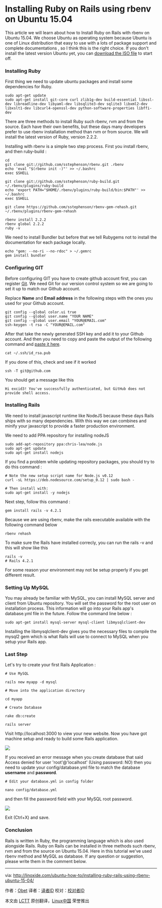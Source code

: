Installing Ruby on Rails using rbenv on Ubuntu 15.04
================================================================================
This article we will learn about how to Install Ruby on Rails with rbenv on Ubuntu 15.04. We choose Ubuntu as operating system because Ubuntu is one of Linux distribution that easy to use with a lots of package support and complete documentations , so I think this is the right choice. If you don't install the latest version Ubuntu yet, you can [download the ISO file][1] to start off.

### Installing Ruby ###

First thing we need to update ubuntu packages and install some dependencies for Ruby.

    sudo apt-get update
    sudo apt-get install git-core curl zlib1g-dev build-essential libssl-dev libreadline-dev libyaml-dev libsqlite3-dev sqlite3 libxml2-dev libxslt1-dev libcurl4-openssl-dev python-software-properties libffi-dev

There are three methods to install Ruby such rbenv, rvm and from the source. Each have their own benefits, but these days many developers prefer to use rbenv installation method than rvm or from source. We will install the latest version of Ruby, version 2.2.2.

Installing with rbenv is a simple two step process. First you install rbenv, and then ruby-build :

    cd
    git clone git://github.com/sstephenson/rbenv.git .rbenv
    echo 'eval "$(rbenv init -)"' >> ~/.bashrc
    exec $SHELL

    git clone git://github.com/sstephenson/ruby-build.git ~/.rbenv/plugins/ruby-build
    echo 'export PATH="$HOME/.rbenv/plugins/ruby-build/bin:$PATH"' >> ~/.bashrc
    exec $SHELL

    git clone https://github.com/sstephenson/rbenv-gem-rehash.git ~/.rbenv/plugins/rbenv-gem-rehash

    rbenv install 2.2.2
    rbenv global 2.2.2
    ruby -v

We need to install Bundler but before that we tell Rubygems not to install the documentation for each package locally.

    echo "gem: --no-ri --no-rdoc" > ~/.gemrc
    gem install bundler

### Configuring GIT ###

Before configuring GIT you have to create github account first, you can register [Git][2]. We need Git for our version control system so we are going to set it up to match our Github account.

Replace **Name** and **Email address** in the following steps with the ones you used for your Github account.

    git config --global color.ui true
    git config --global user.name "YOUR NAME"
    git config --global user.email "YOUR@EMAIL.com"
    ssh-keygen -t rsa -C "YOUR@EMAIL.com"

After that take the newly generated SSH key and add it to your Github account. And then you need to copy and paste the output  of the following command and [paste it here][3].

    cat ~/.ssh/id_rsa.pub

If you done of this, check and see if it worked

    ssh -T git@github.com

You should get a message like this

    Hi excid3! You've successfully authenticated, but GitHub does not provide shell access.

### Installing Rails ###

We need to install javascript runtime like NodeJS because these days Rails ships with so many dependencies. With this way we can combines and minify your javascript to provide a faster production environment.

We need to add PPA repository for installing nodeJS

    sudo add-apt-repository ppa:chris-lea/node.js
    sudo apt-get update
    sudo apt-get install nodejs

If you find a problem while updating repository packages, you should try to do this command :

    # Note the new setup script name for Node.js v0.12
    curl -sL https://deb.nodesource.com/setup_0.12 | sudo bash -

    # Then install with:
    sudo apt-get install -y nodejs

Next step, follow this command :

    gem install rails -v 4.2.1

Because we are using rbenv, make the rails executable available with the following command below

    rbenv rehash

To make sure the Rails have installed correcly, you can run the rails -v and this will show like this

    rails -v
    # Rails 4.2.1

For some reason your environment may not be setup properly if you get different result.

### Setting Up MySQL ###

You may already be familiar with MySQL, you can install MySQL server and client from Ubuntu repository. You will set the password for the root user on installation process. This information will go into your Rails app's database.yml file in the future. Follow the command line below :

    sudo apt-get install mysql-server mysql-client libmysqlclient-dev

Installing the libmysqlclient-dev gives you the necessary files to compile the mysql2 gem which is what Rails will use to connect to MySQL when you setup your Rails app.

### Last Step ###

Let's try to create your first Rails Application :

    # Use MySQL

    rails new myapp -d mysql

    # Move into the application directory

    cd myapp

    # Create Database

    rake db:create

    rails server

Visit http://localhost:3000 to view your new website. Now you have got machine setup and ready to build some Rails application.

![](http://blog.linoxide.com/wp-content/uploads/2015/05/localhost_3000.png)

If you received an error message when you create database that said Access denied for user 'root'@'localhost' (Using password: NO) then you need to update your config/database.yml file to match the database **username** and **password**. 

    # Edit your database.yml in config folder

    nano config/database.yml

and then fill the password field with your MySQL root password.

![](http://blog.linoxide.com/wp-content/uploads/2015/05/root_passw.png)

Exit (Ctrl+X) and save.

### Conclusion ###

Rails is written in Ruby, the programming language which is also used alongside Rails. Ruby on Rails can be installed in three methods such rbenv, rvm and from the source on Ubuntu 15.04. Here in this tutorial we've used rbenv method and MySQL as database. If any question or suggestion, please write them in the comment below.


--------------------------------------------------------------------------------

via: http://linoxide.com/ubuntu-how-to/installing-ruby-rails-using-rbenv-ubuntu-15-04/

作者：[Obet][a]
译者：[译者ID](https://github.com/译者ID)
校对：[校对者ID](https://github.com/校对者ID)

本文由 [LCTT](https://github.com/LCTT/TranslateProject) 原创翻译，[Linux中国](https://linux.cn/) 荣誉推出

[a]:http://linoxide.com/author/obetp/
[1]:http://release.ubuntu.com/15.04
[2]:http://github.com
[3]:https://github.com/settings/ssh